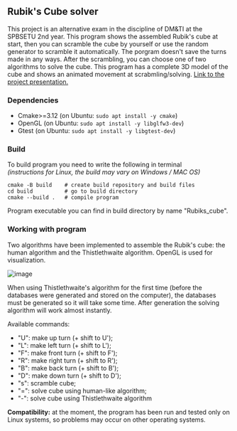 ## Rubik's Cube solver

This project is an alternative exam in the discipline of DM&TI at the SPBSETU 2nd year. This program shows the assembled Rubik's cube at start,
then you can scramble the cube by yourself or use the random generator to scramble it automatically. The porgram doesn't save the turns made in any ways.
After the scrambling, you can choose one of two algorithms to solve the cube. This program has a complete 3D model of the cube and shows an animated movement at scrabmling/solving.
[Link to the project presentation.](https://docs.google.com/presentation/d/e/2PACX-1vQKbcVI9fEiyBEdRijmWEuaQmoLxIOQ91GTm9_7yQGJuokUYWunE5eG8WTb7x8FOJ3l4ALXyU1LvO-w/pub?start=false&loop=false&delayms=3000)

### Dependencies
- Cmake>=3.12 (on Ubuntu: ```sudo apt install -y cmake```)
- OpenGL (on Ubuntu: ```sudo apt install -y libglfw3-dev```)
- Gtest (on Ubuntu: ```sudo apt install -y libgtest-dev```)

### Build
To build program you need to write the following in terminal\
*(instructions for Linux, the build may vary on Windows / MAC OS)*
```
cmake -B build    # create build repository and build files
cd build          # go to build directory
cmake --build .   # compile program
``` 
Program executable you can find in build directory by name "Rubiks_cube".

### Working with program
Two algorithms have been implemented to assemble the Rubik's cube: the human algorithm and the Thistlethwaite algorithm. OpenGL is used for visualization.

![image](https://github.com/user-attachments/assets/3f909191-2017-4089-bc69-6f10d6054cf5)

When using Thistlethwaite's algorithm for the first time (before the databases were generated and stored on the computer), the databases must be generated so it will take some time. After generation the solving algorithm will work almost instantly.

Available commands:
- "U": make up turn (+ shift to U');
- "L": make left turn (+ shift to L');
- "F": make front turn (+ shift to F');
- "R": make right turn (+ shift to R');
- "B": make back turn (+ shift to B');
- "D": make down turn (+ shift to D');
- "s": scramble cube;
- "=": solve cube using human-like algorithm;
- "-": solve cube using Thistlethwaite algorithm

**Compatibility:** at the moment, the program has been run and tested only on Linux systems, so problems may occur on other operating systems.
